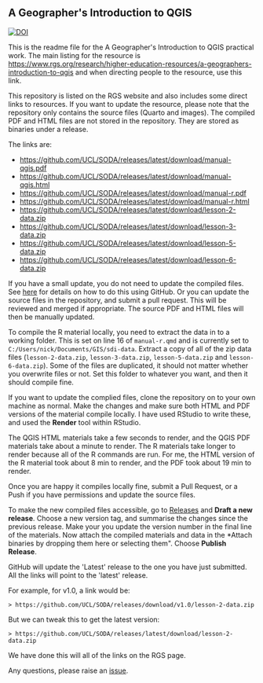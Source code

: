 
## A Geographer's Introduction to QGIS

[![DOI](https://zenodo.org/badge/DOI/10.5281/zenodo.13626798.svg)](https://doi.org/10.5281/zenodo.13626798)

This is the readme file for the A Geographer's Introduction to QGIS practical work. The main listing for the resource is https://www.rgs.org/research/higher-education-resources/a-geographers-introduction-to-qgis and when directing people to the resource, use this link. 

This repository is listed on the RGS website and also includes some direct links to resources. If you want to update the resource, please note that the repository only contains the source files (Quarto and images). The compiled PDF and HTML files are not stored in the repository. They are stored as binaries under a release. 

The links are:
- https://github.com/UCL/SODA/releases/latest/download/manual-qgis.pdf
- https://github.com/UCL/SODA/releases/latest/download/manual-qgis.html
- https://github.com/UCL/SODA/releases/latest/download/manual-r.pdf
- https://github.com/UCL/SODA/releases/latest/download/manual-r.html
- https://github.com/UCL/SODA/releases/latest/download/lesson-2-data.zip
- https://github.com/UCL/SODA/releases/latest/download/lesson-3-data.zip
- https://github.com/UCL/SODA/releases/latest/download/lesson-5-data.zip
- https://github.com/UCL/SODA/releases/latest/download/lesson-6-data.zip

If you have a small update, you do not need to update the compiled files. See [here](editing-on-github.md) for details on how to do this using GitHub. Or you can update the source files in the repository, and submit a pull request. This will be reviewed and merged if appropriate. The source PDF and HTML files will then be manually updated. 

To compile the R material locally, you need to extract the data in to a working folder. This is set on line 16 of `manual-r.qmd` and is currently set to `C:/Users/nick/Documents/GIS/sdi-data`. Extract a copy of all of the zip data files (`lesson-2-data.zip`, `lesson-3-data.zip`, `lesson-5-data.zip` and `lesson-6-data.zip`). Some of the files are duplicated, it should not matter whether you overwrite files or not. Set this folder to whatever you want, and then it should compile fine. 

If you want to update the complied files, clone the repository on to your own machine as normal. Make the changes and make sure both HTML and PDF versions of the material compile locally. I have used RStudio to write these, and used the **Render** tool within RStudio. 

The QGIS HTML materials take a few seconds to render, and the QGIS PDF materials take about a minute to render. The R materials take longer to render because all of the R commands are run. For me, the HTML version of the R material took about 8 min to render, and the PDF took about 19 min to render. 

Once you are happy it compiles locally fine, submit a Pull Request, or a Push if you have permissions and update the source files. 

To make the new compiled files accessible, go to [Releases](https://github.com/UCL/SODA/releases) and **Draft a new release**. Choose a new version tag, and summarise the changes since the previous release. Make your you update the version number in the final line of the materials. Now attach the compiled materials and data in the *Attach binaries by dropping them here or selecting them". Choose **Publish Release**. 

GitHub will update the 'Latest' release to the one you have just submitted. All the links will point to the 'latest' release. 

For example, for v1.0, a link would be:

	> https://github.com/UCL/SODA/releases/download/v1.0/lesson-2-data.zip

But we can tweak this to get the latest version:

	> https://github.com/UCL/SODA/releases/latest/download/lesson-2-data.zip

We have done this will all of the links on the RGS page. 

Any questions, please raise an [issue](https://github.com/UCL/SODA/issues). 
